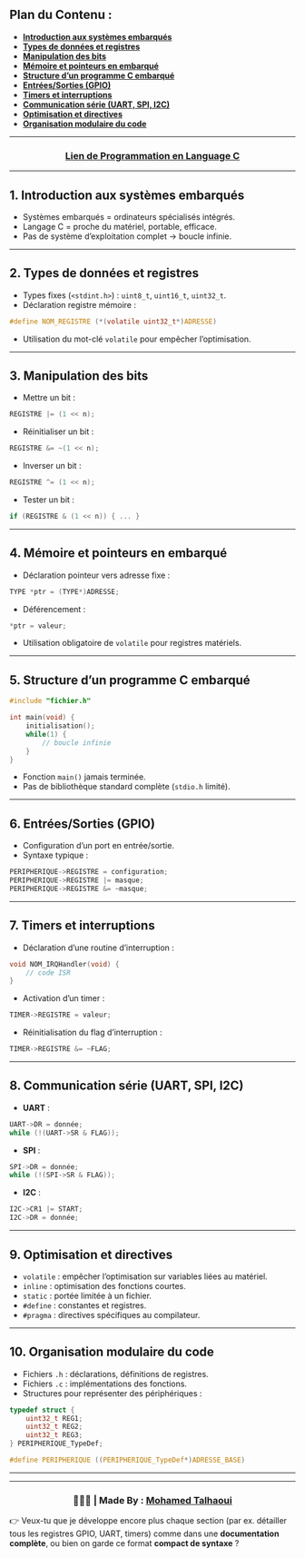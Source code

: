 ## **Plan du Contenu :**

* **[Introduction aux systèmes embarqués](#1-introduction-aux-systèmes-embarqués)**
* **[Types de données et registres](#2-types-de-données-et-registres)**
* **[Manipulation des bits](#3-manipulation-des-bits)**
* **[Mémoire et pointeurs en embarqué](#4-mémoire-et-pointeurs-en-embarqué)**
* **[Structure d’un programme C embarqué](#5-structure-dun-programme-c-embarqué)**
* **[Entrées/Sorties (GPIO)](#6-entrées-sorties-gpio)**
* **[Timers et interruptions](#7-timers-et-interruptions)**
* **[Communication série (UART, SPI, I2C)](#8-communication-série-uart-spi-i2c)**
* **[Optimisation et directives](#9-optimisation-et-directives)**
* **[Organisation modulaire du code](#10-organisation-modulaire-du-code)**

---

<h3 align="center"><a href="https://github.com/mohamedtalhaouii/Programmation-C" target="_blank">Lien de Programmation en Language C</a></h3>

---

## **1. Introduction aux systèmes embarqués**

* Systèmes embarqués = ordinateurs spécialisés intégrés.
* Langage C = proche du matériel, portable, efficace.
* Pas de système d’exploitation complet → boucle infinie.

---

## **2. Types de données et registres**

* Types fixes (`<stdint.h>`) : `uint8_t`, `uint16_t`, `uint32_t`.
* Déclaration registre mémoire :

```c
#define NOM_REGISTRE (*(volatile uint32_t*)ADRESSE)
```

* Utilisation du mot-clé `volatile` pour empêcher l’optimisation.

---

## **3. Manipulation des bits**

* Mettre un bit :

```c
REGISTRE |= (1 << n);
```

* Réinitialiser un bit :

```c
REGISTRE &= ~(1 << n);
```

* Inverser un bit :

```c
REGISTRE ^= (1 << n);
```

* Tester un bit :

```c
if (REGISTRE & (1 << n)) { ... }
```

---

## **4. Mémoire et pointeurs en embarqué**

* Déclaration pointeur vers adresse fixe :

```c
TYPE *ptr = (TYPE*)ADRESSE;
```

* Déférencement :

```c
*ptr = valeur;
```

* Utilisation obligatoire de `volatile` pour registres matériels.

---

## **5. Structure d’un programme C embarqué**

```c
#include "fichier.h"

int main(void) {
    initialisation();
    while(1) {
        // boucle infinie
    }
}
```

* Fonction `main()` jamais terminée.
* Pas de bibliothèque standard complète (`stdio.h` limité).

---

## **6. Entrées/Sorties (GPIO)**

* Configuration d’un port en entrée/sortie.
* Syntaxe typique :

```c
PERIPHERIQUE->REGISTRE = configuration;
PERIPHERIQUE->REGISTRE |= masque;
PERIPHERIQUE->REGISTRE &= ~masque;
```

---

## **7. Timers et interruptions**

* Déclaration d’une routine d’interruption :

```c
void NOM_IRQHandler(void) {
    // code ISR
}
```

* Activation d’un timer :

```c
TIMER->REGISTRE = valeur;
```

* Réinitialisation du flag d’interruption :

```c
TIMER->REGISTRE &= ~FLAG;
```

---

## **8. Communication série (UART, SPI, I2C)**

* **UART** :

```c
UART->DR = donnée;
while (!(UART->SR & FLAG));
```

* **SPI** :

```c
SPI->DR = donnée;
while (!(SPI->SR & FLAG));
```

* **I2C** :

```c
I2C->CR1 |= START;
I2C->DR = donnée;
```

---

## **9. Optimisation et directives**

* `volatile` : empêcher l’optimisation sur variables liées au matériel.
* `inline` : optimisation des fonctions courtes.
* `static` : portée limitée à un fichier.
* `#define` : constantes et registres.
* `#pragma` : directives spécifiques au compilateur.

---

## **10. Organisation modulaire du code**

* Fichiers `.h` : déclarations, définitions de registres.
* Fichiers `.c` : implémentations des fonctions.
* Structures pour représenter des périphériques :

```c
typedef struct {
    uint32_t REG1;
    uint32_t REG2;
    uint32_t REG3;
} PERIPHERIQUE_TypeDef;

#define PERIPHERIQUE ((PERIPHERIQUE_TypeDef*)ADRESSE_BASE)
```

---


---

<h3 align="center"> 🧑🏻‍💻 | Made By : <a href="https://github.com/mohamedtalhaouii" target="_blank">Mohamed Talhaoui</a></h3>

👉 Veux-tu que je développe encore plus chaque section (par ex. détailler tous les registres GPIO, UART, timers) comme dans une **documentation complète**, ou bien on garde ce format **compact de syntaxe** ?
